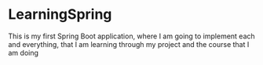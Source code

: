 # LearningSpring

This is my first Spring Boot application, where I am going to implement each and everything, that I am learning through my project and the course that I am doing
